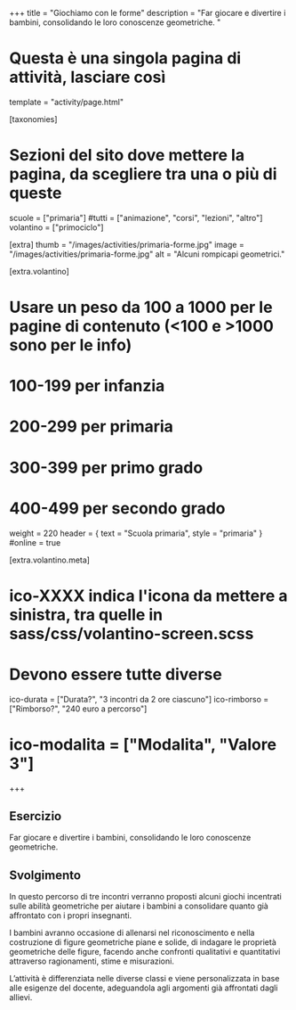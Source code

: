 +++
title = "Giochiamo con le forme"
description = "Far giocare e divertire i bambini, consolidando le loro conoscenze geometriche.  "

# Questa è una singola pagina di attività, lasciare così
template = "activity/page.html"

[taxonomies]
# Sezioni del sito dove mettere la pagina, da scegliere tra una o più di queste
scuole = ["primaria"]
#tutti = ["animazione", "corsi", "lezioni", "altro"]
volantino = ["primociclo"]

[extra]
thumb = "/images/activities/primaria-forme.jpg"
image = "/images/activities/primaria-forme.jpg"
alt = "Alcuni rompicapi geometrici."

[extra.volantino]
# Usare un peso da 100 a 1000 per le pagine di contenuto (<100 e >1000 sono per le info)
# 100-199 per infanzia
# 200-299 per primaria
# 300-399 per primo grado
# 400-499 per secondo grado
weight = 220
header = { text = "Scuola primaria", style = "primaria" }
#online = true

[extra.volantino.meta]
# ico-XXXX indica l'icona da mettere a sinistra, tra quelle in sass/css/volantino-screen.scss
# Devono essere tutte diverse 
ico-durata = ["Durata?", "3 incontri da 2 ore ciascuno"]
ico-rimborso = ["Rimborso?", "240 euro a percorso"]
# ico-modalita = ["Modalita", "Valore 3"]
+++

<h2 class="ico ico-primaria-esercizio">Esercizio</h2>

Far giocare e divertire i bambini, consolidando le loro conoscenze geometriche. 

<h2 class="ico ico-primaria-svolgimento">Svolgimento</h2>

In questo percorso di tre incontri verranno proposti alcuni giochi incentrati sulle abilità geometriche per aiutare i bambini a consolidare quanto già affrontato con i propri insegnanti. 

I bambini avranno occasione di allenarsi nel riconoscimento e nella costruzione di figure geometriche piane e solide, di indagare le proprietà geometriche delle figure, facendo anche confronti qualitativi e quantitativi attraverso ragionamenti, stime e misurazioni. 

L’attività è differenziata nelle diverse classi e viene personalizzata in base alle esigenze del docente, adeguandola agli argomenti già affrontati dagli allievi. 
